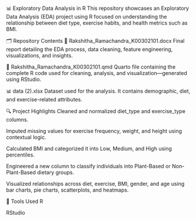 📊 Exploratory Data Analysis in R
This repository showcases an Exploratory Data Analysis (EDA) project using R focused on understanding the relationship between diet type, exercise habits, and health metrics such as BMI.

🗂 Repository Contents
📄 Rakshitha_Ramachandra_K00302101.docx
Final report detailing the EDA process, data cleaning, feature engineering, visualizations, and insights.

🧾 Rakshitha_Ramachandra_K00302101.qmd
Quarto file containing the complete R code used for cleaning, analysis, and visualization—generated using RStudio.

📊 data (2).xlsx
Dataset used for the analysis. It contains demographic, diet, and exercise-related attributes.

🔍 Project Highlights
Cleaned and normalized diet_type and exercise_type columns.

Imputed missing values for exercise frequency, weight, and height using contextual logic.

Calculated BMI and categorized it into Low, Medium, and High using percentiles.

Engineered a new column to classify individuals into Plant-Based or Non-Plant-Based dietary groups.

Visualized relationships across diet, exercise, BMI, gender, and age using bar charts, pie charts, scatterplots, and heatmaps.

📌 Tools Used
R

RStudio


